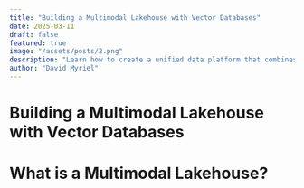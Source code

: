 ```yaml
---
title: "Building a Multimodal Lakehouse with Vector Databases"
date: 2025-03-11
draft: false
featured: true
image: "/assets/posts/2.png"
description: "Learn how to create a unified data platform that combines structured, unstructured, and vector data for comprehensive AI applications and analytics."
author: "David Myriel"
---
```


# Building a Multimodal Lakehouse with Vector Databases

# What is a Multimodal Lakehouse?